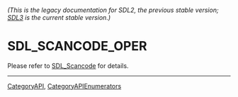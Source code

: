 ###### (This is the legacy documentation for SDL2, the previous stable version; [SDL3](https://wiki.libsdl.org/SDL3/) is the current stable version.)
# SDL_SCANCODE_OPER

Please refer to [SDL_Scancode](SDL_Scancode) for details.

----
[CategoryAPI](CategoryAPI), [CategoryAPIEnumerators](CategoryAPIEnumerators)

